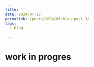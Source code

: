 ```yaml
---
title: ''
date: 2024-07-15
permalink: /posts/2024/06/blog-post-3/
tags:
  - blog
  
---
```

work in progres
=====
